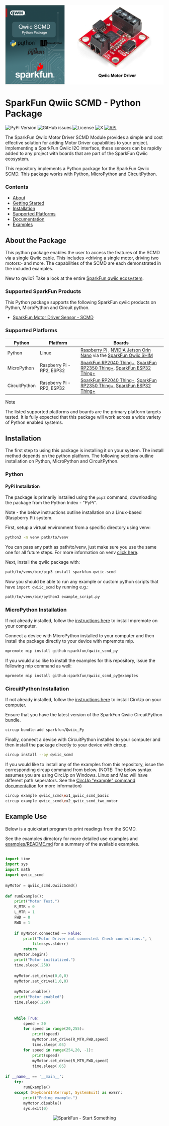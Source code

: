 ![Qwiic SCMD - Python Package](docs/images/gh-banner.png "qwiic SCMD Python Package")

# SparkFun Qwiic SCMD - Python Package

![PyPi Version](https://img.shields.io/pypi/v/sparkfun_qwiic_scmd)
![GitHub issues](https://img.shields.io/github/issues/sparkfun/qwiic_scmd_py)
![License](https://img.shields.io/github/license/sparkfun/qwiic_scmd_py)
![X](https://img.shields.io/twitter/follow/sparkfun)
[![API](https://img.shields.io/badge/API%20Reference-blue)](https://docs.sparkfun.com/qwiic_scmd_py/classqwiic__scmd_1_1_qwiic_scmd.html)

The SparkFun Qwiic Motor Driver SCMD Module provides a simple and cost effective solution for adding Motor Driver capabilities to your project. Implementing a SparkFun Qwiic I2C interface, these sensors can be rapidly added to any project with boards that are part of the SparkFun Qwiic ecosystem.

This repository implements a Python package for the SparkFun Qwiic SCMD. This package works with Python, MicroPython and CircuitPython.

### Contents

* [About](#about-the-package)
* [Getting Started](#getting-started)
* [Installation](#installation)
* [Supported Platforms](#supported-platforms)
* [Documentation](https://docs.sparkfun.com/qwiic_scmd_py/classqwiic__scmd_1_1_qwiic_scmd.html)
* [Examples](#examples)

## About the Package

This python package enables the user to access the features of the SCMD via a single Qwiic cable. This includes <driving a single motor, driving two motors> and more. The capabilities of the SCMD are each demonstrated in the included examples.

New to qwiic? Take a look at the entire [SparkFun qwiic ecosystem](https://www.sparkfun.com/qwiic).

### Supported SparkFun Products

This Python package supports the following SparkFun qwiic products on Python, MicroPython and Circuit python. 

* [SparkFun Motor Driver Sensor - SCMD](https://www.sparkfun.com/qwiic)

### Supported Platforms

| Python | Platform | Boards |
|--|--|--|
| Python | Linux | [Raspberry Pi](https://www.sparkfun.com/raspberry-pi-5-8gb.html) , [NVIDIA Jetson Orin Nano](https://www.sparkfun.com/nvidia-jetson-orin-nano-developer-kit.html) via the [SparkFun Qwiic SHIM](https://www.sparkfun.com/sparkfun-qwiic-shim-for-raspberry-pi.html) |
| MicroPython | Raspberry Pi - RP2, ESP32 | [SparkFun RP2040 Thing+](https://www.sparkfun.com/sparkfun-thing-plus-rp2040.html), [SparkFun RP2350 Thing+](https://www.sparkfun.com/sparkfun-thing-plus-rp2350.html), [SparkFun ESP32 Thing+](https://www.sparkfun.com/sparkfun-thing-plus-esp32-wroom-usb-c.html)
|CircuitPython | Raspberry Pi - RP2, ESP32 | [SparkFun RP2040 Thing+](https://www.sparkfun.com/sparkfun-thing-plus-rp2040.html), [SparkFun RP2350 Thing+](https://www.sparkfun.com/sparkfun-thing-plus-rp2350.html), [SparkFun ESP32 Thing+](https://www.sparkfun.com/sparkfun-thing-plus-esp32-wroom-usb-c.html)

> [!NOTE]
> The listed supported platforms and boards are the primary platform targets tested. It is fully expected that this package will work across a wide variety of Python enabled systems. 

## Installation 

The first step to using this package is installing it on your system. The install method depends on the python platform. The following sections outline installation on Python, MicroPython and CircuitPython.

### Python 

#### PyPi Installation

The package is primarily installed using the `pip3` command, downloading the package from the Python Index - "PyPi". 

Note - the below instructions outline installation on a Linux-based (Raspberry Pi) system.

First, setup a virtual environment from a specific directory using venv:
```sh
python3 -m venv path/to/venv
```
You can pass any path as path/to/venv, just make sure you use the same one for all future steps. For more information on venv [click here](https://docs.python.org/3/library/venv.html).

Next, install the qwiic package with:
```sh
path/to/venv/bin/pip3 install sparkfun-qwiic-scmd
```
Now you should be able to run any example or custom python scripts that have `import qwiic_scmd` by running e.g.:
```sh
path/to/venv/bin/python3 example_script.py
```

### MicroPython Installation
If not already installed, follow the [instructions here](https://docs.micropython.org/en/latest/reference/mpremote.html) to install mpremote on your computer.

Connect a device with MicroPython installed to your computer and then install the package directly to your device with mpremote mip.
```sh
mpremote mip install github:sparkfun/qwiic_scmd_py
```

If you would also like to install the examples for this repository, issue the following mip command as well:
```sh
mprmeote mip install github:sparkfun/qwiic_scmd_py@examples
```

### CircuitPython Installation
If not already installed, follow the [instructions here](https://docs.circuitpython.org/projects/circup/en/latest/#installation) to install CircUp on your computer.

Ensure that you have the latest version of the SparkFun Qwiic CircuitPython bundle. 
```sh
circup bundle-add sparkfun/Qwiic_Py
```

Finally, connect a device with CircuitPython installed to your computer and then install the package directly to your device with circup.
```sh
circup install --py qwiic_scmd
```

If you would like to install any of the examples from this repository, issue the corresponding circup command from below. (NOTE: The below syntax assumes you are using CircUp on Windows. Linux and Mac will have different path seperators. See the [CircUp "example" command documentation](https://learn.adafruit.com/keep-your-circuitpython-libraries-on-devices-up-to-date-with-circup/example-command) for more information)

```sh
circup example qwiic_scmd\ex1_qwiic_scmd_basic
circup example qwiic_scmd\ex2_qwiic_scmd_two_motor
```

Example Use
 ---------------
Below is a quickstart program to print readings from the SCMD.

See the examples directory for more detailed use examples and [examples/README.md](https://github.com/sparkfun/qwiic_scmd_py/blob/main/examples/README.md) for a summary of the available examples.

```python

import time
import sys
import math
import qwiic_scmd

myMotor = qwiic_scmd.QwiicScmd()

def runExample():
	print("Motor Test.")
	R_MTR = 0
	L_MTR = 1
	FWD = 0
	BWD = 1

	if myMotor.connected == False:
		print("Motor Driver not connected. Check connections.", \
			file=sys.stderr)
		return
	myMotor.begin()
	print("Motor initialized.")
	time.sleep(.250)
	
	myMotor.set_drive(0,0,0)
	myMotor.set_drive(1,0,0)
	
	myMotor.enable()
	print("Motor enabled")
	time.sleep(.250)


	while True:
		speed = 20
		for speed in range(20,255):
			print(speed)
			myMotor.set_drive(R_MTR,FWD,speed)
			time.sleep(.05)
		for speed in range(254,20, -1):
			print(speed)
			myMotor.set_drive(R_MTR,FWD,speed)
			time.sleep(.05)

if __name__ == '__main__':
	try:
		runExample()
	except (KeyboardInterrupt, SystemExit) as exErr:
		print("Ending example.")
		myMotor.disable()
		sys.exit(0)

```
<p align="center">
<img src="https://cdn.sparkfun.com/assets/custom_pages/3/3/4/dark-logo-red-flame.png" alt="SparkFun - Start Something">
</p>
